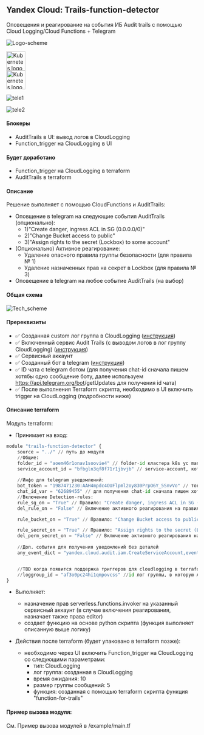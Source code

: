 ## Yandex Cloud: Trails-function-detector
Оповещения и реагирование на события ИБ Audit trails с помощью Cloud Logging/Cloud Functions + Telegram

![Logo-scheme](https://user-images.githubusercontent.com/85429798/132173603-0fde1851-2572-404a-82a0-33034e16d0ea.png)

<a href="https://kubernetes.io/">
    <img src="https://user-images.githubusercontent.com/85429798/132173624-89b9fc81-aea0-43ac-a30b-fc354ab3659c.png"
         alt="Kubernetes logo" title="Kubernetes" height="50" width="50" />
</a></br>

<a href="https://kubernetes.io/">
    <img src="https://user-images.githubusercontent.com/85429798/132173630-c34a6bd9-7e39-472e-8199-6a334fa0753d.png"
         alt="Kubernetes logo" title="Kubernetes" height="50" width="50" />
</a></br>


![tele1](https://user-images.githubusercontent.com/85429798/132173624-89b9fc81-aea0-43ac-a30b-fc354ab3659c.png)

![tele2](https://user-images.githubusercontent.com/85429798/132173630-c34a6bd9-7e39-472e-8199-6a334fa0753d.png)

#### Блокеры
- AuditTrails в UI: вывод логов в CloudLogging
- Function_trigger на CloudLogging в UI

#### Будет доработано
- Function_trigger на CloudLogging в terraform 
- AuditTrails в terraform

#### Описание 
Решение выполняет c помощью CloudFunctions и AuditTrails:

- Оповщение в telegram на следующие события AuditTrails (опционально):
    - 1)"Create danger, ingress ACL in SG (0.0.0.0/0)"
    - 2)"Change Bucket access to public"
    - 3)"Assign rights to the secret (Lockbox) to some account"
- (Опционально) Активное реагирование:
    - Удаление опасного правила группы безопасности (для правила № 1)
    - Удаление назначенных прав на секрет в Lockbox (для правила № 3)
- Оповещение в telegram на любое событие AuditTrails (на выбор)

#### Общая схема 

![Tech_scheme](https://user-images.githubusercontent.com/85429798/132173681-8c32b75f-ebf5-4c98-ba5f-bc90ea482d07.png)

#### Пререквизиты
- :white_check_mark: Созданная custom лог группа в CloudLogging ([инструкция](https://cloud.yandex.ru/docs/logging/operations/create-group))
- :white_check_mark: Включенный сервис Audit Trails (с выводом логов в лог группу CloudLogging) ([инструкция](https://cloud.yandex.ru/docs/audit-trails/quickstart))
- :white_check_mark: Сервисный аккаунт
- :white_check_mark: Созданный бот в telegram ([инструкция](https://tlgrm.ru/docs/bots#kak-sozdat-bota))
- :white_check_mark: ID чата с telegram ботом (для получения chat-id сначала пишем хотябы одно сообщение боту, далее используем https://api.telegram.org/bot<token>/getUpdates для получения id чата)
- :white_check_mark: После выполнения Terraform скрипта, необходимо в UI включить trigger на CloudLogging (подробности ниже)


#### Описание terraform 
Модуль terraform:
- Принимает на вход: 

```Python
module "trails-function-detector" {
    source = "../" // путь до модуля
    //Общие:
    folder_id = "aoem46r1onav1soovie4" // folder-id кластера k8s yc managed-kubernetes cluster get --id <ID кластера> --format=json | jq  .folder_id
    service_account_id = "bfbgln3qf8f71r1jbvjb" // service-account, которому будут назначены права: serverless.functions.invoker
    
    //Инфо для telegram уведомлений:
    bot_token = "1987471230:AAH4mpdc4OUFlpml2oy830PrpO6Y_5SnvVo" // токен telegram бота для отправки уведомлений (Для того, чтобы получить токен https://proglib.io/p/telegram-bot)
    chat_id_var = "62689455" // для получения chat-id сначала пишем хоть одно сообщение боту, далее используем https://api.telegram.org/bot<token>/getUpdates для получения
    //Включение Detection-rules:
    rule_sg_on = "True" // Правило: "Create danger, ingress ACL in SG (0.0.0.0/0)" (если не требуется то выставить в False)
    del_rule_on = "False" // Включение активного реагирования на правило rule_sg_on: удаляет опасное правило группы безопасности

    rule_bucket_on = "True" // Правило: "Change Bucket access to public" (если не требуется то выставить в False)

    rule_secret_on = "True" // Правило: "Assign rights to the secret (Lockbox) to some account" (если не требуется то выставить в False)
    del_perm_secret_on = "False" // Включение активного реагирования на правило rule_secret_on: удаляет назначенные права на секрет в Lockbox
    
    //Доп. события для получения уведомлений без деталей
    any_event_dict = "yandex.cloud.audit.iam.CreateServiceAccount,event2" // оставить как есть, если не требуется, либо "yandex.cloud.audit.iam.CreateServiceAccount,event2", названия событий, можно получить https://cloud.yandex.ru/docs/audit-trails/concepts/events


    //TBD когда появится поддержка триггеров для cloudlogging в terraform
    //loggroup_id = "af3o0pc24hi1qmpovcss" //id лог группы, в которую AuditTrails пишет события (можно посмотреть в CloudLogging, создавалась при создании трейла)
}
```

- Выполняет: 
	- назначение прав serverless.functions.invoker на указанный сервисный аккаунт (в случае включения реагирования, назначает также права editor)
    - создает функцию на основе python скрипта (функция выполняет описанную выше логику)

- Действия после terraform (будет упаковано в terraform позже):
    - необходимо через UI включить Function_trigger на CloudLogging со следующими параметрами:
        - тип: CloudLogging
        - лог группа: созданная в CloudLogging
        - время ожидания: 10
        - размер группы сообщений: 5
        - функция: созданная с помощью terraform скрипта функция "function-for-trails"


#### Пример вызова модуля:
См. Пример вызова модулей в /example/main.tf 

